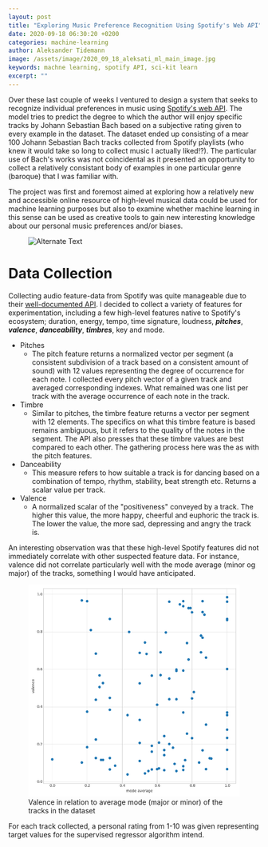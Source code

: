 ```yaml
---
layout: post
title: "Exploring Music Preference Recognition Using Spotify's Web API"
date: 2020-09-18 06:30:20 +0200
categories: machine-learning
author: Aleksander Tidemann
image: /assets/image/2020_09_18_aleksati_ml_main_image.jpg
keywords: machne learning, spotify API, sci-kit learn
excerpt: ""
---
```


Over these last couple of weeks I ventured to design a system that seeks to recognize individual preferences in music using [Spotify's web API](https://developer.spotify.com/documentation/web-api/reference/tracks/get-audio-features/). The model tries to predict the degree to which the author will enjoy specific tracks by Johann Sebastian Bach based on a subjective rating given to every example in the dataset. The dataset ended up consisting of a mear 100 Johann Sebastian Bach tracks collected from Spotify playlists (who knew it would take so long to collect music I actually liked!?). The particular use of Bach's works was not coincidental as it presented an opportunity to collect a relatively consistant body of examples in one particular genre (baroque) that I was familiar with.

The project was first and foremost aimed at exploring how a relatively new and accessible online resource of high-level musical data could be used for machine learning purposes but also to examine whether machine learning in this sense can be used as creative tools to gain new interesting knowledge about our personal music preferences and/or biases.

<figure style="float: none">
   <img src="https://drive.google.com/uc?&id=1vo2M1v9JXMd6fXKv_DGDzMwHannFbGIP" 
   alt="Alternate Text" title="Image Title" width="640" />
   <figcaption></figcaption>
</figure>


# Data Collection

Collecting audio feature-data from Spotify was quite manageable due to their [well-documented API](https://spotipy.readthedocs.io/en/2.16.0/). I decided to collect a variety of features for experimentation, including a few high-level features native to Spotify's ecosystem;  duration, energy, tempo, time signature, loudness, ***pitches***, ***valence***, ***danceability***, ***timbres***, key and mode.

- Pitches
    * The pitch feature returns a normalized vector per segment (a consistent subdivision of a track based on a consistent amount of sound) with 12 values representing the degree of occurrence for each note. I collected every pitch vector of a given track and averaged corresponding indexes. What remained was one list per track with the average occurrence of each note in the track.
- Timbre
    * Similar to pitches, the timbre feature returns a vector per segment with 12 elements. The specifics on what this timbre feature is based remains ambiguous, but it refers to the quality of the notes in the segment. The API also presses that these timbre values are best compared to each other. The gathering process here was the as with the pitch features. 
- Danceability
    * This measure refers to how suitable a track is for dancing based on a combination of tempo, rhythm, stability, beat strength etc. Returns a scalar value per track.
- Valence
    * A normalized scalar of the "positiveness" conveyed by a track. The higher this value, the more happy, cheerful and euphoric the track is. The lower the value, the more sad, depressing and angry the track is.

An interesting observation was that these high-level Spotify features did not immediately correlate with other suspected feature data. For instance, valence did not correlate particularly well with the mode average (minor og major) of the tracks, something I would have anticipated.


<figure style="float: none">
   <img src="/assets/image/2020_09_18_aleksati_ml_valence_mode.png" 
   alt="Alternate Text" title="Image Title" width="620" />
   <figcaption>Valence in relation to average mode (major or minor) of the tracks in the dataset</figcaption>
</figure>

For each track collected, a personal rating from 1-10 was given representing target values for the supervised regressor algorithm intend.